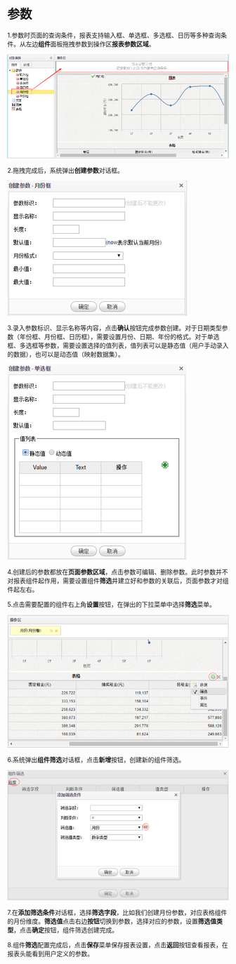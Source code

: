 # 参数

1.参数时页面的查询条件，报表支持输入框、单选框、多选框、日历等多种查询条件。从左边**组件**面板拖拽参数到操作区**报表参数区域**。

![](/assets/import60.png)

2.拖拽完成后，系统弹出**创建参数**对话框。

![](/assets/import61.png)

3.录入参数标识、显示名称等内容，点击**确认**按钮完成参数创建。对于日期类型参数（年份框、月份框、日历框），需要设置月份、日期、年份的格式。对于单选框、多选框等参数，需要设置选择的值列表，值列表可以是静态值（用户手动录入的数据），也可以是动态值（映射数据集）。

![](/assets/import62.png)

4.创建后的参数都放在**页面参数区域**，点击参数可编辑、删除参数。此时参数并不对报表组件起作用，需要设置组件**筛选**并建立好和参数的关联后，页面参数才对组件起左右。

5.点击需要配置的组件右上角**设置**按钮，在弹出的下拉菜单中选择**筛选**菜单。

![](/assets/import63.png)

6.系统弹出**组件筛选**对话框，点击**新增**按钮，创建新的组件筛选。

![](/assets/import64.png)

7.在**添加筛选条件**对话框，选择**筛选字段**，比如我们创建月份参数，对应表格组件的月份维度。**筛选值**点击右边**按钮**切换到参数，选择对应的参数，设置**筛选值类型**，点击**确定**按钮，组件筛选创建完成。

8.组件**筛选**配置完成后，点击**保存**菜单保存报表设置，点击**返回**按钮查看报表，在报表头能看到用户定义的参数。

